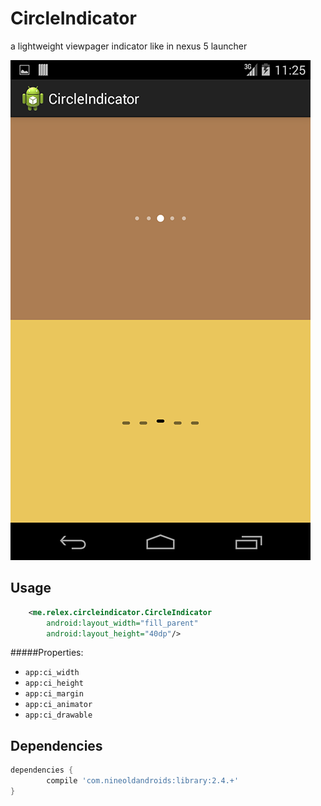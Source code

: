 CircleIndicator
===============
a lightweight viewpager indicator like in nexus 5 launcher 

![CircleIndicator](/screenshot.png)



Usage
--------
```xml
	<me.relex.circleindicator.CircleIndicator
        android:layout_width="fill_parent"
        android:layout_height="40dp"/>
```

#####Properties:

* `app:ci_width`
* `app:ci_height`
* `app:ci_margin`
* `app:ci_animator`
* `app:ci_drawable`

Dependencies
------------
```groovy
dependencies {
        compile 'com.nineoldandroids:library:2.4.+'
}
```



